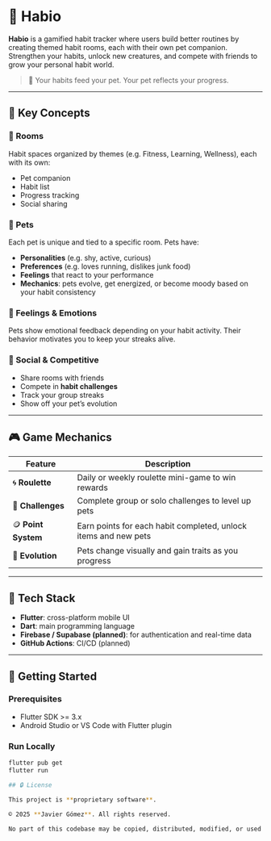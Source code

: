 # 🐾 Habio

**Habio** is a gamified habit tracker where users build better routines by creating themed habit rooms, each with their own pet companion. Strengthen your habits, unlock new creatures, and compete with friends to grow your personal habit world.

> 🎯 Your habits feed your pet. Your pet reflects your progress.

---

## 🚀 Key Concepts

### 🧩 Rooms
Habit spaces organized by themes (e.g. Fitness, Learning, Wellness), each with its own:

- Pet companion
- Habit list
- Progress tracking
- Social sharing

### 🐶 Pets
Each pet is unique and tied to a specific room. Pets have:

- **Personalities** (e.g. shy, active, curious)
- **Preferences** (e.g. loves running, dislikes junk food)
- **Feelings** that react to your performance
- **Mechanics**: pets evolve, get energized, or become moody based on your habit consistency

### 🧠 Feelings & Emotions
Pets show emotional feedback depending on your habit activity. Their behavior motivates you to keep your streaks alive.

### 👥 Social & Competitive
- Share rooms with friends
- Compete in **habit challenges**
- Track your group streaks
- Show off your pet’s evolution

---

## 🎮 Game Mechanics

| Feature           | Description                                               |
|------------------|-----------------------------------------------------------|
| 🌀 **Roulette**   | Daily or weekly roulette mini-game to win rewards         |
| 🎯 **Challenges** | Complete group or solo challenges to level up pets        |
| 🪙 **Point System** | Earn points for each habit completed, unlock items and new pets |
| 🧬 **Evolution**  | Pets change visually and gain traits as you progress      |

---

## 📱 Tech Stack

- **Flutter**: cross-platform mobile UI
- **Dart**: main programming language
- **Firebase / Supabase (planned)**: for authentication and real-time data
- **GitHub Actions**: CI/CD (planned)

---

## 🧪 Getting Started

### Prerequisites

- Flutter SDK >= 3.x
- Android Studio or VS Code with Flutter plugin

### Run Locally

```bash
flutter pub get
flutter run

## 🔒 License

This project is **proprietary software**.

© 2025 **Javier Gómez**. All rights reserved.

No part of this codebase may be copied, distributed, modified, or used in any form without explicit written permission from the author.

